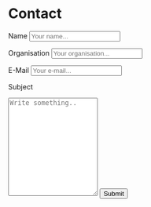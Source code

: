 # Contact

<div class="container">
<form action="mailto:imb-benchmark@hsu-hh.de">

<label for="fname">Name</label>
<input type="text" id="fname" name="Name" placeholder="Your name...">

<label for="lname">Organisation</label>
<input type="text" id="lname" name="Organisation" placeholder="Your organisation...">

<label for="lname">E-Mail</label>
<input type="text" id="lname" name="E-Mail" placeholder="Your e-mail...">

<label for="subject">Subject</label>
<textarea id="subject" name="subject" placeholder="Write something.." style="height:200px"></textarea>

<input type="submit" value="Submit">

</form>
</div>

